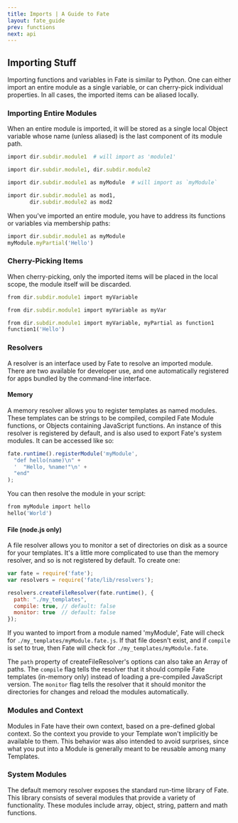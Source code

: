 ```yaml
---
title: Imports | A Guide to Fate
layout: fate_guide
prev: functions
next: api
---
```

## Importing Stuff
Importing functions and variables in Fate is similar to Python.  One can either import an entire module as a single variable, or can cherry-pick individual properties.  In all cases, the imported items can be aliased locally.

### Importing Entire Modules
When an entire module is imported, it will be stored as a single local Object variable whose name (unless aliased) is the last component of its module path.

```ruby
import dir.subdir.module1  # will import as 'module1'

import dir.subdir.module1, dir.subdir.module2

import dir.subdir.module1 as myModule  # will import as `myModule`

import dir.subdir.module1 as mod1,
       dir.subdir.module2 as mod2
```

When you've imported an entire module, you have to address its functions or variables via membership paths:

```ruby
import dir.subdir.module1 as myModule
myModule.myPartial('Hello')
```

### Cherry-Picking Items
When cherry-picking, only the imported items will be placed in the local scope, the module itself will be discarded.

```ruby
from dir.subdir.module1 import myVariable

from dir.subdir.module1 import myVariable as myVar

from dir.subdir.module1 import myVariable, myPartial as function1
function1('Hello')
```

### Resolvers
A resolver is an interface used by Fate to resolve an imported module.  There are two available for developer use, and one automatically registered for apps bundled by the command-line interface.

#### Memory
A memory resolver allows you to register templates as named modules.  These templates can be strings to be compiled, compiled Fate Module functions, or Objects containing JavaScript functions.  An instance of this resolver is registered by default, and is also used to export Fate's system modules.  It can be accessed like so:

```javascript
fate.runtime().registerModule('myModule',
  "def hello(name)\n" +
  '  "Hello, %name!"\n' +
  "end"
);
```

You can then resolve the module in your script:

```ruby
from myModule import hello
hello('World')
```

#### File (node.js only)
A file resolver allows you to monitor a set of directories on disk as a source for your templates.  It's a little more complicated to use than the memory resolver, and so is not registered by default.  To create one:

```javascript
var fate = require('fate');
var resolvers = require('fate/lib/resolvers');

resolvers.createFileResolver(fate.runtime(), {
  path: "./my_templates",
  compile: true, // default: false
  monitor: true  // default: false
});
```

If you wanted to import from a module named 'myModule', Fate will check for `./my_templates/myModule.fate.js`.  If that file doesn't exist, and if `compile` is set to true, then Fate will check for `./my_templates/myModule.fate`.

The `path` property of createFileResolver's options can also take an Array of paths.  The `compile` flag tells the resolver that it should compile Fate templates (in-memory only) instead of loading a pre-compiled JavaScript version.  The `monitor` flag tells the resolver that it should monitor the directories for changes and reload the modules automatically.


### Modules and Context
Modules in Fate have their own context, based on a pre-defined global context.  So the context you provide to your Template won't implicitly be available to them.  This behavior was also intended to avoid surprises, since what you put into a Module is generally meant to be reusable among many Templates.

### System Modules
The default memory resolver exposes the standard run-time library of Fate.  This library consists of several modules that provide a variety of functionality.  These modules include array, object, string, pattern and math functions.

